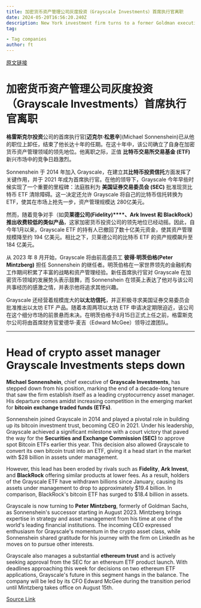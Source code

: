 ```yaml
---
title: 加密货币资产管理公司灰度投资（Grayscale Investments）首席执行官离职
date: 2024-05-20T16:56:20.240Z
description: New York investment firm turns to a former Goldman executive to replace Michael Sonnenshein as chief executive
tag: 

- Tag companies
author: ft
---
```


[原文链接](https://ft.com/content/39012e80-e35c-4a8a-9921-71d1821a2a1d)

# 加密货币资产管理公司灰度投资（Grayscale Investments）首席执行官离职 

**格雷斯克尔投资**公司的首席执行官[**迈克尔·松恩辛**](Michael Sonnenshein)已从他的职位上卸任，结束了他长达十年的任期。在这十年中，该公司确立了自身在加密货币资产管理领域的领先地位。他离职之际，正值 **比特币交易所交易基金 (ETF)** 新兴市场中的竞争日趋激烈。 

Sonnenshein 于 2014 年加入 Grayscale，在建立其**比特币投资信托**方面发挥了关键作用，并于 2021 年成为首席执行官。在他的领导下，Grayscale 今年早些时候实现了一个重要的里程碑：法庭胜利为 **美国证券交易委员会 (SEC)** 批准现货比特币 ETF 清除障碍。这一决定还允许 Grayscale 将自己的比特币信托转换为 ETF，使其在市场上抢先一步，资产管理规模达 280亿美元。 

然而，随着竞争对手（如**贝莱德公司(Fidelity)****、Ark Invest 和 BlackRock）推出收费较低的类似产品**，这家加密货币投资公司的领先地位已经动摇。因此，自今年1月以来，Grayscale ETF 的持有人已撤回了数十亿美元资金，使其资产管理规模降至约 194 亿美元。相比之下，贝莱德公司的比特币 ETF 的资产规模飙升至 184 亿美元。 

从 2023 年 8 月开始，Grayscale 将由前高盛员工 **彼得·明茨伯格(Peter Mintzberg)** 担任 Sonnenshein 的继任者。明茨伯格在一家世界领先的金融机构工作期间积累了丰富的战略和资产管理经验。新任首席执行官对 Grayscale 在加密货币领域的发展势头表示鼓舞，而 Sonnenshein 在领英上表达了他对与该公司共事经历的感激之情，并表示他将追求其他兴趣。 

Grayscale 还经营着规模庞大的**以太坊信托**，并正积极寻求美国证券交易委员会批准推出以太坊 ETF 产品。随着本周两项以太坊 ETF 申请决定期限迫近，该公司在这个细分市场的前景悬而未决。在明茨伯格于8月15日正式上任之前，格雷斯克尔公司将由首席财务官爱德华·麦吉（Edward McGee）领导过渡团队。

---

# Head of crypto asset manager Grayscale Investments steps down 

**Michael Sonnenshein**, chief executive of **Grayscale Investments**, has stepped down from his position, marking the end of a decade-long tenure that saw the firm establish itself as a leading cryptocurrency asset manager. His departure comes amidst increasing competition in the emerging market for **bitcoin exchange traded funds (ETFs)**. 

Sonnenshein joined Grayscale in 2014 and played a pivotal role in building up its bitcoin investment trust, becoming CEO in 2021. Under his leadership, Grayscale achieved a significant milestone with a court victory that paved the way for the **Securities and Exchange Commission (SEC)** to approve spot Bitcoin ETFs earlier this year. This decision also allowed Grayscale to convert its own bitcoin trust into an ETF, giving it a head start in the market with $28 billion in assets under management. 

However, this lead has been eroded by rivals such as **Fidelity**, **Ark Invest**, and **BlackRock** offering similar products at lower fees. As a result, holders of the Grayscale ETF have withdrawn billions since January, causing its assets under management to drop to approximately $19.4 billion. In comparison, BlackRock's bitcoin ETF has surged to $18.4 billion in assets. 

Grayscale is now turning to **Peter Mintzberg**, formerly of Goldman Sachs, as Sonnenshein's successor starting in August 2023. Mintzberg brings expertise in strategy and asset management from his time at one of the world's leading financial institutions. The incoming CEO expressed enthusiasm for Grayscale's momentum in the crypto asset class, while Sonnenshein shared gratitude for his journey with the firm on LinkedIn as he moves on to pursue other interests. 

Grayscale also manages a substantial **ethereum trust** and is actively seeking approval from the SEC for an ethereum ETF product launch. With deadlines approaching this week for decisions on two ethereum ETF applications, Grayscale's future in this segment hangs in the balance. The company will be led by its CFO Edward McGee during the transition period until Mintzberg takes office on August 15th.

[Source Link](https://ft.com/content/39012e80-e35c-4a8a-9921-71d1821a2a1d)

